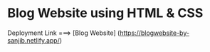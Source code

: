 # Blog Website using HTML & CSS

Deployment Link ===> [Blog Website] (https://blogwebsite-by-sanjib.netlify.app/)
